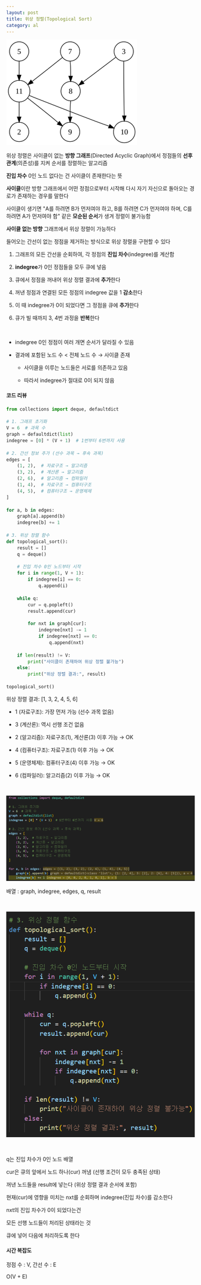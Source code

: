 ```yaml
---
layout: post
title: 위상 정렬(Topological Sort)
category: al
---
```


![위상정렬](/assets/images/al/topological-sort-01.png)

위상 정렬은 사이클이 없는 **방향 그래프**(Directed Acyclic Graph)에서 정점들의 **선후 관계**(의존성)를 지켜 순서를 정렬하는 알고리즘

**진입 차수** 0인 노드 없다는 건 사이클이 존재한다는 뜻

**사이클**이란 방향 그래프에서 어떤 정점으로부터 시작해 다시 자기 자신으로 돌아오는 경로가 존재하는 경우를 말한다

사이클이 생기면 "A를 하려면 B가 먼저여야 하고, B를 하려면 C가 먼저여야 하며, C를 하려면 A가 먼저여야 함" 같은 **모순된 순서**가 생겨 정렬이 불가능함

**사이클 없는 방향** 그래프에서 위상 정렬이 가능하다

들어오는 간선이 없는 정점을 제거하는 방식으로 위상 정렬을 구현할 수 있다

1. 그래프의 모든 간선을 순회하여, 각 정점의 **진입 차수**(indegree)를 계산함

2. **indegree**가 0인 정점들을 모두 큐에 넣음

3. 큐에서 정점을 꺼내어 위상 정렬 결과에 **추가**한다

4. 꺼낸 정점과 연결된 모든 정점의 indegree 값을 1 **감소**한다

5. 이 때 indegree가 0이 되었다면 그 정점을 큐에 **추가**한다

6. 큐가 빌 때까지 3, 4번 과정을 **반복**한다   

&nbsp;

- indegree 0인 정점이 여러 개면 순서가 달라질 수 있음

- 결과에 포함된 노드 수 < 전체 노드 수 → 사이클 존재

    - 사이클을 이루는 노드들은 서로를 의존하고 있음

    - 따라서 indegree가 절대로 0이 되지 않음

#### 코드 리뷰

```python
from collections import deque, defaultdict

# 1. 그래프 초기화
V = 6  # 과목 수
graph = defaultdict(list)
indegree = [0] * (V + 1)  # 1번부터 6번까지 사용

# 2. 간선 정보 추가 (선수 과목 → 후속 과목)
edges = [
    (1, 2),  # 자료구조 → 알고리즘
    (3, 2),  # 계산론 → 알고리즘
    (2, 6),  # 알고리즘 → 컴파일러
    (1, 4),  # 자료구조 → 컴퓨터구조
    (4, 5),  # 컴퓨터구조 → 운영체제
]

for a, b in edges:
    graph[a].append(b)
    indegree[b] += 1

# 3. 위상 정렬 함수
def topological_sort():
    result = []
    q = deque()

    # 진입 차수 0인 노드부터 시작
    for i in range(1, V + 1):
        if indegree[i] == 0:
            q.append(i)

    while q:
        cur = q.popleft()
        result.append(cur)

        for nxt in graph[cur]:
            indegree[nxt] -= 1
            if indegree[nxt] == 0:
                q.append(nxt)

    if len(result) != V:
        print("사이클이 존재하여 위상 정렬 불가능")
    else:
        print("위상 정렬 결과:", result)

topological_sort()
```

위상 정렬 결과: [1, 3, 2, 4, 5, 6]

- 1 (자료구조): 가장 먼저 가능 (선수 과목 없음)

- 3 (계산론): 역시 선행 조건 없음

- 2 (알고리즘): 자료구조(1), 계산론(3) 이후 가능 → OK

- 4 (컴퓨터구조): 자료구조(1) 이후 가능 → OK

- 5 (운영체제): 컴퓨터구조(4) 이후 가능 → OK

- 6 (컴파일러): 알고리즘(2) 이후 가능 → OK

&nbsp;

![코드리뷰-1](/assets/images/al/topological-sort-02.png)

배열 : graph, indegree, edges, q, result

&nbsp;

![코드리뷰-2](/assets/images/al/topological-sort-03.png)

&nbsp;

q는 진입 차수가 0인 노드 배열

cur은 큐의 앞에서 노드 하나(cur) 꺼냄 (선행 조건이 모두 충족된 상태)

꺼낸 노드들을 result에 넣는다 (위상 정렬 결과 순서에 포함)

현재(cur)에 영향을 미치는 nxt를 순회하며 indegree(진입 차수)를 감소한다

nxt의 진입 차수가 0이 되었다는건

모든 선행 노드들이 처리된 상태라는 것

큐에 넣어 다음에 처리하도록 한다

#### 시간 복잡도

정점 수 : V, 간선 수 : E

O(V + E)